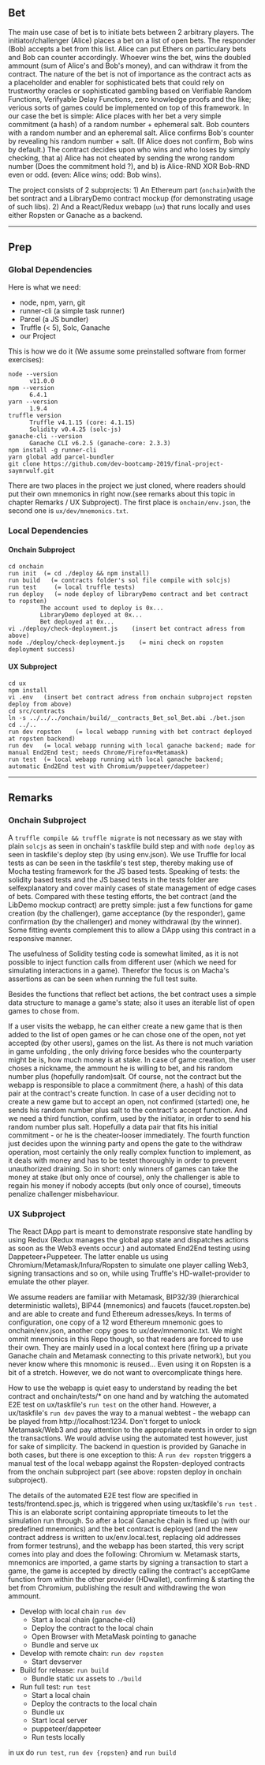 Bet
---
The main use case of bet is to initiate bets between 2 arbitrary players. The initiator/challenger (Alice) places a bet on a list of open bets. The responder (Bob) accepts a bet from this list. Alice can put Ethers on particulary bets and Bob can counter accordingly. Whoever wins the bet, wins the doubled ammount (sum of Alice's and Bob's money), and can withdraw it from the contract. The nature of the bet is not of importance as the contract acts as a placeholder and enabler for sophisticated bets that could rely on trustworthy oracles or sophisticated gambling based on Verifiable Random Functions, Verifyable Delay Functions, zero knowledge proofs and the like; verious sorts of games could be implemented on top of this framework. In our case the bet is simple: Alice places with her bet a very simple commitment (a hash) of a random number + ephemeral salt. Bob counters with a random number and an epheremal salt. Alice confirms Bob's counter by revealing his random number + salt. (If Alice does not confirm, Bob wins by default.) The contract decides upon who wins and who loses by simply checking, that a) Alice has not cheated by sending the wrong random number (Does the commitment hold ?), and b) is Alice-RND XOR Bob-RND even or odd. (even: Alice wins; odd: Bob wins). 

The project consists of 2 subprojects: 1) An Ethereum part (```onchain```)with the bet sontract and a LibraryDemo contract mockup (for demonstrating usage of such libs). 2) And a React/Redux webapp (```ux```) that runs locally and uses either Ropsten or Ganache as a backend.

---

## Prep
### Global Dependencies
Here is what we need:
* node, npm, yarn, git
* runner-cli (a simple task runner)
* Parcel (a JS bundler)
* Truffle (< 5), Solc, Ganache
* our Project

This is how we do it (We assume some preinstalled software from former exercises):
```
node --version
      v11.0.0
npm --version
      6.4.1
yarn --version
      1.9.4
truffle version
      Truffle v4.1.15 (core: 4.1.15)
      Solidity v0.4.25 (solc-js)
ganache-cli --version
      Ganache CLI v6.2.5 (ganache-core: 2.3.3)
npm install -g runner-cli
yarn global add parcel-bundler
git clone https://github.com/dev-bootcamp-2019/final-project-saymrwulf.git
```
There are two places in the project we just cloned, where readers should put their own mnemonics in right now.(see remarks about this topic in chapter Remarks / UX Subproject). 
The first place is ```onchain/env.json```, the second one is ```ux/dev/mnemonics.txt```.

### Local Dependencies   
#### Onchain Subproject
```
cd onchain
run init  (= cd ./deploy && npm install)
run build   (= contracts folder's sol file compile with solcjs)
run test     (= local truffle tests)
run deploy   (= node deploy of libraryDemo contract and bet contract to ropsten)
         The account used to deploy is 0x...
         LibraryDemo deployed at 0x...
         Bet deployed at 0x...
vi ./deploy/check-deployment.js    (insert bet contract adress from above)
node ./deploy/check-deployment.js    (= mini check on ropsten deployment success)
```
#### UX Subproject
```
cd ux
npm install
vi .env   (insert bet contract adress from onchain subproject ropsten deploy from above)
cd src/contracts
ln -s ../../../onchain/build/__contracts_Bet_sol_Bet.abi ./bet.json
cd ../..
run dev ropsten    (= local webapp running with bet contract deployed at ropsten backend)
run dev   (= local webapp running with local ganache backend; made for manual End2End test; needs Chrome/Firefox+Metamask)
run test  (= local webapp running with local ganache backend; automatic End2End test with Chromium/puppeteer/dappeteer)
```
---

## Remarks
### Onchain Subproject
A ```truffle compile && truffle migrate``` is not necessary as we stay with plain ```solcjs``` as seen in onchain's taskfile build step and with ```node deploy``` as seen in taskfile's deploy step (by using env.json). We use Truffle for local tests as can be seen in the taskfile's test step, thereby making use of Mocha testing framework for the JS based tests. Speaking of tests: the solidity based tests and the JS based tests in the tests folder are selfexplanatory and cover mainly cases of state management of edge cases of bets. Compared with these testing efforts, the bet contract (and the LibDemo mockup contract) are pretty simple: just a few functions for game creation (by the challenger), game acceptance (by the responder), game confirmation (by the challenger) and money withdrawal (by the winner). Some fitting events complement this to allow a DApp using this contract in a responsive manner.

The usefulness of Solidity testing code is somewhat limited, as it is not possible to inject function calls from different user (which we need for simulating interactions in a game). Therefor the focus is on Macha's assertions as can be seen when running the full test suite.

Besides the functions that reflect bet actions, the bet contract uses a simple data structure to manage a game's state; also it uses an iterable list of open games to chose from.

If a user visits the webapp, he can either create a new game that is then added to the list of open games or he can chose one of the open, not yet accepted (by other users), games on the list. As there is not much variation in game unfolding , the only driving force besides who the counterparty might be is, how much money is at stake. In case of game creation, the user choses a nickname, the ammount he is willing to bet, and his random number plus (hopefully random)salt. Of course, not the contract but the webapp is responsible to place a commitment (here, a hash) of this data pair at the contract's create function. In case of a user deciding not to create a new game but to accept an open, not confirmed (started) one, he sends his random number plus salt to the contract's accept function. And we need a third function, confirm, used by the initiator, in order to send his random number plus salt. Hopefully a data pair that fits his initial commitment - or he is the cheater-looser immediately. The fourth function just decides upon the winning party and opens the gate to the withdraw operation, most certainly the only really complex function to implement, as it deals with money and has to be testet thoroughly in order to prevent unauthorized draining. So in short: only winners of games can take the money at stake (but only once of course), only the challenger is able to regain his money if nobody accepts (but only once of course), timeouts penalize challenger misbehaviour.  

### UX Subproject

The React DApp part is meant to demonstrate responsive state handling by using Redux (Redux manages the global app state and dispatches actions as soon as the Web3 events occur.) and automated End2End testing using Dappeteer+Puppeteer. The latter enable us using Chromium/Metamask/Infura/Ropsten to simulate one player calling Web3, signing transactions and so on, while using Truffle's HD-wallet-provider to emulate the other player.  

We assume readers are familiar with Metamask, BIP32/39 (hierarchical deterministic wallets), BIP44 (mnemonics) and faucets (faucet.ropsten.be) and are able to create and fund Ethereum adresses/keys. In terms of configuration, one copy of a 12 word Ethereum mnemonic goes to onchain/env.json, another copy goes to ux/dev/mnemonic.txt. We might ommit mnemonics in this Repo though, so that readers are forced to use their own. They are mainly used in a local context here (firing up a private Ganache chain and Metamask connecting to this private network), but you never know where this mnomonic is reused... Even using it on Ropsten is a bit of a stretch. However, we do not want to overcomplicate things here. 

How to use the webapp is quiet easy to understand by reading the bet contract and onchain/tests/* on one hand and by watching the automated E2E test on ux/taskfile's ```run test``` on the other hand. However, a ux/taskfile's ```run dev``` paves the way to a manual webtest - the webapp can be played from http://localhost:1234. Don't forget to unlock Metamask/Web3 and pay attention to the appropriate events in order to sign the transactions. We would advise using the automated test however, just for sake of simplicity. The backend in question is provided by Ganache in both cases, but there is one exception to this: A ```run dev ropsten``` triggers a manual test of the local webapp against the Ropsten-deployed contracts from the onchain subproject part (see above: ropsten deploy in onchain subproject).

The details of the automated E2E test flow are specified in tests/frontend.spec.js, which is triggered when using ux/taskfile's ```run test``` . This is an elaborate script containing appropriate timeouts to let the simulation run through. So after a local Ganache chain is fired up (with our predefined mnemonics) and the bet contract is deployed (and the new contract address is written to ux/env.local.test, replacing old addresses from former testruns), and the webapp has been started, this very script comes into play and does the following: Chromium w. Metamask starts, mnemonics are imported, a game starts by signing a transaction to start a game, the game is accepted by directly calling the contract's acceptGame function from within the other provider (HDwallet), confirming & starting the bet from Chromium, publishing the result and withdrawing the won ammount.  




* Develop with local chain `run dev`
    * Start a local chain (ganache-cli)
    * Deploy the contract to the local chain
    * Open Browser with MetaMask pointing to ganache
    * Bundle and serve ux
* Develop with remote chain: `run dev ropsten`
    * Start devserver
* Build for release: `run build`
    * Bundle static ux assets to `./build`
* Run full test: `run test`
    * Start a local chain
    * Deploy the contracts to the local chain
    * Bundle ux
    * Start local server
    * puppeteer/dappeteer
    * Run tests locally

in ux do ```run test```, ```run dev {ropsten}``` and ```run build```

